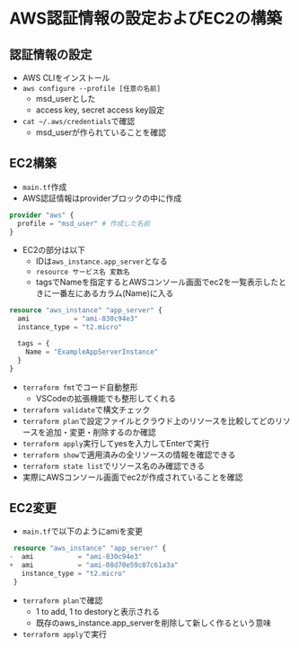 # AWS認証情報の設定およびEC2の構築

## 認証情報の設定
- AWS CLIをインストール
- `aws configure --profile [任意の名前]`
  - msd_userとした
  - access key, secret access key設定
- `cat ~/.aws/credentials`で確認
  - msd_userが作られていることを確認
## EC2構築
- `main.tf`作成
- AWS認証情報はproviderブロックの中に作成
```terraform
provider "aws" {
  profile = "msd_user" # 作成した名前
}
```
- EC2の部分は以下
  - IDは`aws_instance.app_server`となる
  - `resource サービス名 変数名`
  - tagsでNameを指定するとAWSコンソール画面でec2を一覧表示したときに一番左にあるカラム(Name)に入る
```terraform
resource "aws_instance" "app_server" {
  ami           = "ami-830c94e3"
  instance_type = "t2.micro"

  tags = {
    Name = "ExampleAppServerInstance"
  }
}
```
- `terraform fmt`でコード自動整形
  - VSCodeの拡張機能でも整形してくれる
- `terraform validate`で構文チェック
- `terraform plan`で設定ファイルとクラウド上のリソースを比較してどのリソースを追加・変更・削除するのか確認
- `terraform apply`実行してyesを入力してEnterで実行
- `terraform show`で適用済みの全リソースの情報を確認できる
- `terraform state list`でリソース名のみ確認できる
- 実際にAWSコンソール画面でec2が作成されていることを確認

## EC2変更
- `main.tf`で以下のようにamiを変更
```terraform
 resource "aws_instance" "app_server" {
-  ami           = "ami-830c94e3"
+  ami           = "ami-08d70e59c07c61a3a"
   instance_type = "t2.micro"
 }
```
- `terraform plan`で確認
  - 1 to add, 1 to destoryと表示される
  - 既存のaws_instance.app_serverを削除して新しく作るという意味
- `terraform apply`で実行